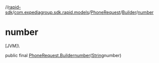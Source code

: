 //[rapid-sdk](../../../../index.md)/[com.expediagroup.sdk.rapid.models](../../index.md)/[PhoneRequest](../index.md)/[Builder](index.md)/[number](number.md)

# number

[JVM]\

public final [PhoneRequest.Builder](index.md)[number](number.md)([String](https://docs.oracle.com/javase/8/docs/api/java/lang/String.html)number)
